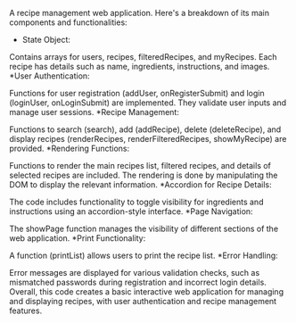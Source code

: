 A recipe management web application.
Here's a breakdown of its main components and functionalities:

* State Object:

Contains arrays for users, recipes, filteredRecipes, and myRecipes. Each recipe has details such as name, ingredients, instructions, and images.
*User Authentication:

Functions for user registration (addUser, onRegisterSubmit) and login (loginUser, onLoginSubmit) are implemented. They validate user inputs and manage user sessions.
*Recipe Management:

Functions to search (search), add (addRecipe), delete (deleteRecipe), and display recipes (renderRecipes, renderFilteredRecipes, showMyRecipe) are provided.
*Rendering Functions:

Functions to render the main recipes list, filtered recipes, and details of selected recipes are included. The rendering is done by manipulating the DOM to display the relevant information.
*Accordion for Recipe Details:

The code includes functionality to toggle visibility for ingredients and instructions using an accordion-style interface.
*Page Navigation:

The showPage function manages the visibility of different sections of the web application.
*Print Functionality:

A function (printList) allows users to print the recipe list.
*Error Handling:

Error messages are displayed for various validation checks, such as mismatched passwords during registration and incorrect login details.
Overall, this code creates a basic interactive web application for managing and displaying recipes, with user authentication and recipe management features.
